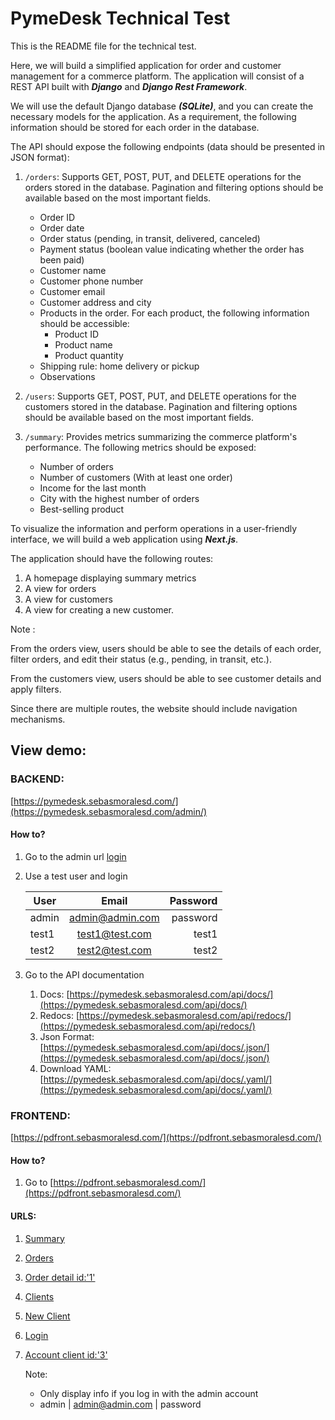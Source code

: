 # PymeDesk Technical Test
This is the README file for the technical test. 

Here, we will build a simplified application for order and customer management for a commerce platform. 
The application will consist of a REST API built with ***Django*** and ***Django Rest Framework***.

We will use the default Django database ***(SQLite)***, and you can create the necessary models for the application. As a requirement, the following information should be stored for each order in the database.

The API should expose the following endpoints (data should be presented in JSON format):

1. `/orders`: Supports GET, POST, PUT, and DELETE operations for the orders stored in the database. Pagination and filtering options should be available based on the most important fields.
     - Order ID
     - Order date
     - Order status (pending, in transit, delivered, canceled)
     - Payment status (boolean value indicating whether the order has been paid)
     - Customer name
     - Customer phone number
     - Customer email
     - Customer address and city
     - Products in the order. For each product, the following information should be accessible:
       - Product ID
       - Product name
       - Product quantity
     - Shipping rule: home delivery or pickup
     - Observations
  
2. `/users`: Supports GET, POST, PUT, and DELETE operations for the customers stored in the database. Pagination and filtering options should be available based on the most important fields.
   
3. `/summary`: Provides metrics summarizing the commerce platform's performance. The following metrics should be exposed:
    - Number of orders
    - Number of customers (With at least one order)
    - Income for the last month
    - City with the highest number of orders
    - Best-selling product

To visualize the information and perform operations in a user-friendly interface, we will build a web application using ***Next.js***. 

The application should have the following routes: 
   1. A homepage displaying summary metrics
   2. A view for orders
   3. A view for customers
   4. A view for creating a new customer. 

Note :

From the orders view, users should be able to see the details of each order, filter orders, and edit their status (e.g., pending, in transit, etc.). 

From the customers view, users should be able to see customer details and apply filters.

Since there are multiple routes, the website should include navigation mechanisms.

## View demo:
### BACKEND:
[https://pymedesk.sebasmoralesd.com/](https://pymedesk.sebasmoralesd.com/admin/)

#### How to?

1. Go to the admin url [login](https://pymedesk.sebasmoralesd.com/admin/login/)
2. Use a test user and login
   
    | User  |      Email      | Password |
    | ----- | :-------------: | -------: |
    | admin | admin@admin.com | password |
    | test1 | test1@test.com  |    test1 |
    | test2 | test2@test.com  |    test2 |

3. Go to the API documentation
   1. Docs: [https://pymedesk.sebasmoralesd.com/api/docs/](https://pymedesk.sebasmoralesd.com/api/docs/)
   2. Redocs: [https://pymedesk.sebasmoralesd.com/api/redocs/](https://pymedesk.sebasmoralesd.com/api/redocs/)
   3. Json Format: [https://pymedesk.sebasmoralesd.com/api/docs/.json/](https://pymedesk.sebasmoralesd.com/api/docs/.json/)
   4. Download YAML: [https://pymedesk.sebasmoralesd.com/api/docs/.yaml/](https://pymedesk.sebasmoralesd.com/api/docs/.yaml/)


### FRONTEND:
[https://pdfront.sebasmoralesd.com/](https://pdfront.sebasmoralesd.com/)

#### How to?
1. Go to [https://pdfront.sebasmoralesd.com/](https://pdfront.sebasmoralesd.com/)

#### URLS:
1. [Summary](https://pdfront.sebasmoralesd.com/)
2. [Orders](https://pdfront.sebasmoralesd.com/orders)
3. [Order detail id:'1'](https://pdfront.sebasmoralesd.com/orders/1)
4. [Clients](https://pdfront.sebasmoralesd.com/clients)
5. [New Client](https://pdfront.sebasmoralesd.com/clients/newclient)
6. [Login](https://pdfront.sebasmoralesd.com/accounts/login)
7. [Account client id:'3'](https://pdfront.sebasmoralesd.com/clients/3)
   
   Note: 
    - Only display info if you log in with the admin account
    - admin | admin@admin.com | password